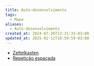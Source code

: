 ```yaml
---
title: Auto-desenvolvimento
tags:
  - Mapa
aliases:
  - Auto-desenvolvimento
created_at: 2024-07-26T13:21:33-03:00
updated_at: 2025-02-12T18:59:59-03:00
---
```


- [Zettelkasten](../notas/2024/07/12/atomo/Zettelkasten.md)
- [Repetição espaçada](../notas/2024/07/08/atomo/Repeticao_espacada.md)